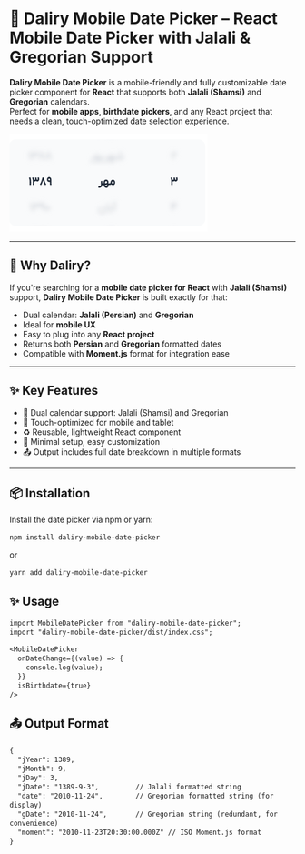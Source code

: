 # 📅 Daliry Mobile Date Picker – React Mobile Date Picker with Jalali & Gregorian Support

**Daliry Mobile Date Picker** is a mobile-friendly and fully customizable date picker component for **React** that supports both **Jalali (Shamsi)** and **Gregorian** calendars.  
Perfect for **mobile apps**, **birthdate pickers**, and any React project that needs a clean, touch-optimized date selection experience.

![Daliry Mobile Date Picker Screenshot](https://raw.githubusercontent.com/daliryapp/mobile-date-picker/refs/heads/master/src/assets/images/daliry-mobile-date-picker.PNG)

---

## 🧠 Why Daliry?

If you're searching for a **mobile date picker for React** with **Jalali (Shamsi)** support, **Daliry Mobile Date Picker** is built exactly for that:

- Dual calendar: **Jalali (Persian)** and **Gregorian**
- Ideal for **mobile UX**
- Easy to plug into any **React project**
- Returns both **Persian** and **Gregorian** formatted dates
- Compatible with **Moment.js** format for integration ease

---

## ✨ Key Features

- 📆 Dual calendar support: Jalali (Shamsi) and Gregorian
- 📱 Touch-optimized for mobile and tablet
- ♻️ Reusable, lightweight React component
- 🔧 Minimal setup, easy customization
- 📤 Output includes full date breakdown in multiple formats

---

## 📦 Installation

Install the date picker via npm or yarn:

```bash
npm install daliry-mobile-date-picker
```
or
```bash
yarn add daliry-mobile-date-picker
```
## ✨ Usage
```
import MobileDatePicker from "daliry-mobile-date-picker";
import "daliry-mobile-date-picker/dist/index.css";
```
```
<MobileDatePicker
  onDateChange={(value) => {
    console.log(value);
  }}
  isBirthdate={true}
/>
```
## 📤 Output Format
```
{
  "jYear": 1389,
  "jMonth": 9,
  "jDay": 3,
  "jDate": "1389-9-3",         // Jalali formatted string
  "date": "2010-11-24",        // Gregorian formatted string (for display)
  "gDate": "2010-11-24",       // Gregorian string (redundant, for convenience)
  "moment": "2010-11-23T20:30:00.000Z" // ISO Moment.js format
}
```
